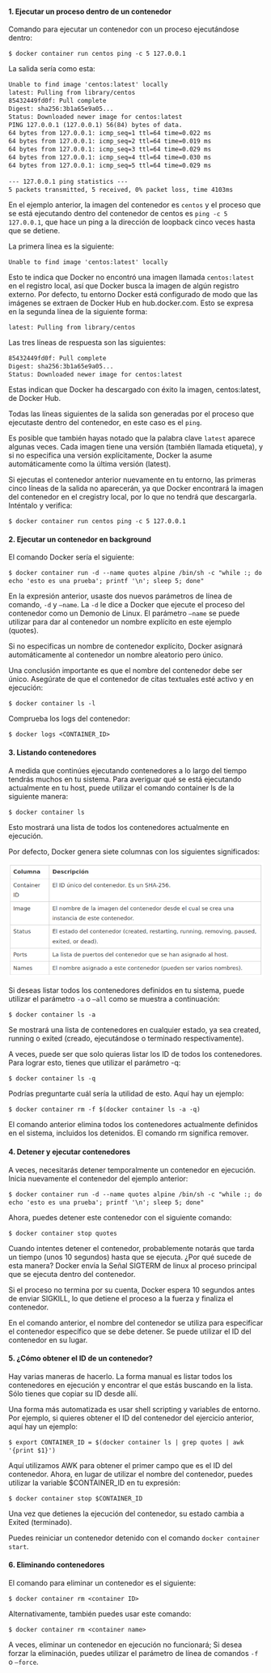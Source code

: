 #### 1. Ejecutar un proceso dentro de un contenedor

Comando para ejecutar un contenedor con un proceso ejecutándose dentro:

    $ docker container run centos ping -c 5 127.0.0.1

La salida sería como esta:

    Unable to find image 'centos:latest' locally
    latest: Pulling from library/centos
    85432449fd0f: Pull complete
    Digest: sha256:3b1a65e9a05...
    Status: Downloaded newer image for centos:latest
    PING 127.0.0.1 (127.0.0.1) 56(84) bytes of data.
    64 bytes from 127.0.0.1: icmp_seq=1 ttl=64 time=0.022 ms
    64 bytes from 127.0.0.1: icmp_seq=2 ttl=64 time=0.019 ms
    64 bytes from 127.0.0.1: icmp_seq=3 ttl=64 time=0.029 ms
    64 bytes from 127.0.0.1: icmp_seq=4 ttl=64 time=0.030 ms
    64 bytes from 127.0.0.1: icmp_seq=5 ttl=64 time=0.029 ms

    --- 127.0.0.1 ping statistics ---
    5 packets transmitted, 5 received, 0% packet loss, time 4103ms

En el ejemplo anterior, la imagen del contenedor es `centos` y el proceso que se está ejecutando dentro del contenedor de centos es `ping -c 5 127.0.0.1`, que hace un ping a la dirección de loopback cinco veces hasta que se detiene.

La primera línea es la siguiente:

    Unable to find image 'centos:latest' locally

Esto te indica que Docker no encontró una imagen llamada `centos:latest` en el registro local, así que Docker busca la imagen de algún registro externo. Por defecto, tu entorno Docker está configurado de modo que las imágenes se extraen de Docker Hub en hub.docker.com. Esto se expresa en la segunda línea de la siguiente forma:

    latest: Pulling from library/centos

Las tres líneas de respuesta son las siguientes:

    85432449fd0f: Pull complete
    Digest: sha256:3b1a65e9a05...
    Status: Downloaded newer image for centos:latest

Estas indican que Docker ha descargado con éxito la imagen, centos:latest, de Docker Hub.

Todas las líneas siguientes de la salida son generadas por el proceso que ejecutaste dentro del contenedor, en este caso es el `ping`.

Es posible que también hayas notado que la palabra clave `latest` aparece algunas veces. Cada imagen tiene una versión (también llamada etiqueta), y si no especifica una versión explícitamente, Docker la asume automáticamente como la última versión (latest).

Si ejecutas el contenedor anterior nuevamente en tu entorno, las primeras cinco líneas de la salida no aparecerán, ya que Docker encontrará la imagen del contenedor en el cregistry local, por lo que no tendrá que descargarla. Inténtalo y verifica:

    $ docker container run centos ping -c 5 127.0.0.1


#### 2. Ejecutar un contenedor en background

El comando Docker sería el siguiente:

    $ docker container run -d --name quotes alpine /bin/sh -c "while :; do echo 'esto es una prueba'; printf '\n'; sleep 5; done"

En la expresión anterior, usaste dos nuevos parámetros de línea de comando, `-d` y `–name`. La `-d` le dice a Docker que ejecute el proceso del contenedor como un Demonio de Linux. El parámetro `–name` se puede utilizar para dar al contenedor un nombre explícito en este ejemplo (quotes).

Si no especificas un nombre de contenedor explícito, Docker asignará automáticamente al contenedor un nombre aleatorio pero único.

Una conclusión importante es que el nombre del contenedor debe ser único. Asegúrate de que el contenedor de citas textuales esté activo y en ejecución:

    $ docker container ls -l

Comprueba los logs del contenedor:

    $ docker logs <CONTAINER_ID>


#### 3. Listando contenedores

A medida que continúes ejecutando contenedores a lo largo del tiempo tendrás muchos en tu sistema. Para averiguar qué se está ejecutando actualmente en tu host, puede utilizar el comando container ls de la siguiente manera:

    $ docker container ls

Esto mostrará una lista de todos los contenedores actualmente en ejecución.

Por defecto, Docker genera siete columnas con los siguientes significados:

![alt Container-ls][imagen1]

[imagen1]: imagenes/Container-ls.png


Si deseas listar todos los contenedores definidos en tu sistema, puede utilizar el parámetro `-a` o `–all` como se muestra a continuación:

    $ docker container ls -a

Se mostrará una lista de contenedores en cualquier estado, ya sea created, running o exited (creado, ejecutándose o terminado respectivamente).

A veces, puede ser que solo quieras listar los ID de todos los contenedores. Para lograr esto, tienes que utilizar el parámetro -q:

    $ docker container ls -q

Podrías preguntarte cuál sería la utilidad de esto. Aquí hay un ejemplo:

    $ docker container rm -f $(docker container ls -a -q)

El comando anterior elimina todos los contenedores actualmente definidos en el sistema, incluidos los detenidos. El comando rm significa remover.


#### 4. Detener y ejecutar contenedores

A veces, necesitarás detener temporalmente un contenedor en ejecución. Inicia nuevamente el contenedor del ejemplo anterior:

    $ docker container run -d --name quotes alpine /bin/sh -c "while :; do echo 'esto es una prueba'; printf '\n'; sleep 5; done"

Ahora, puedes detener este contenedor con el siguiente comando:

    $ docker container stop quotes

Cuando intentes detener el contenedor, probablemente notarás que tarda un tiempo (unos 10 segundos) hasta que se ejecuta. ¿Por qué sucede de esta manera? Docker envía la Señal SIGTERM de linux al proceso principal que se ejecuta dentro del contenedor.

Si el proceso no termina por su cuenta, Docker espera 10 segundos antes de enviar SIGKILL, lo que detiene el proceso a la fuerza y finaliza el contenedor.

En el comando anterior, el nombre del contenedor se utiliza para especificar el contenedor específico que se debe detener. Se puede utilizar el ID del contenedor en su lugar.

#### 5. ¿Cómo obtener el ID de un contenedor?

Hay varias maneras de hacerlo. La forma manual es listar todos los contenedores en ejecución y encontrar el que estás buscando en la lista. Sólo tienes que copiar su ID desde allí.

Una forma más automatizada es usar shell scripting y variables de entorno. Por ejemplo, si quieres obtener el ID del contenedor del ejercicio anterior, aquí hay un ejemplo:

    $ export CONTAINER_ID = $(docker container ls | grep quotes | awk '{print $1}')

Aquí utilizamos AWK para obtener el primer campo que es el ID del contenedor. Ahora, en lugar de utilizar el nombre del contenedor, puedes utilizar la variable $CONTAINER_ID en tu expresión:

    $ docker container stop $CONTAINER_ID

Una vez que detienes la ejecución del contenedor, su estado cambia a Exited (terminado).

Puedes reiniciar un contenedor detenido con el comando `docker container start`.


#### 6. Eliminando contenedores

El comando para eliminar un contenedor es el siguiente:

    $ docker container rm <container ID>

Alternativamente, también puedes usar este comando:

    $ docker container rm <container name>

A veces, eliminar un contenedor en ejecución no funcionará; Si desea forzar la eliminación, puedes utilizar el parámetro de línea de comandos `-f` o `–force`.
